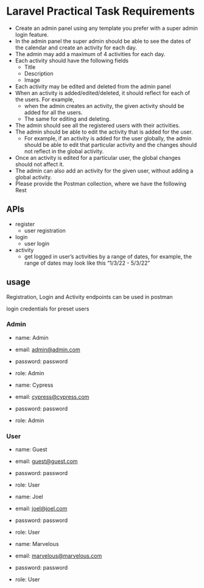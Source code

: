 # Laravel Practical Task Requirements

- Create an admin panel using any template you prefer with a super admin login feature.
- In the admin panel the super admin should be able to see the dates of the calendar and create an activity for each day.
- The admin may add a maximum of 4 activities for each day.
- Each activity should have the following fields
  - Title
  - Description
  - Image
- Each activity may be edited and deleted from the admin panel
- When an activity is added/edited/deleted, it should reflect for each of the users. For example,
  - when the admin creates an activity, the given activity should be added for all the users.
  - The same for editing and deleting.
- The admin should see all the registered users with their activities.
- The admin should be able to edit the activity that is added for the user.
  - For example, if an activity is added for the user globally, the admin should be able to edit that particular activity and the changes should not reflect in the global activity.
- Once an activity is edited for a particular user, the global changes should not affect it.
- The admin can also add an activity for the given user, without adding a global activity.
- Please provide the Postman collection, where we have the following Rest

## APIs

- register
  - user registration
- login
  - user login
- activity
  - get logged in user’s activities by a range of dates, for example, the range of dates may look like this “1/3/22 - 5/3/22”

## usage

Registration, Login and Activity endpoints can be used in postman

login credentials for preset users

### Admin

- name: Admin
- email: admin@admin.com
- password: password
- role: Admin

- name: Cypress
- email: cypress@cypress.com
- password: password
- role: Admin

### User

- name: Guest
- email: guest@guest.com
- password: password
- role: User

- name: Joel
- email: joel@joel.com
- password: password
- role: User

- name: Marvelous
- email: marvelous@marvelous.com
- password: password
- role: User
